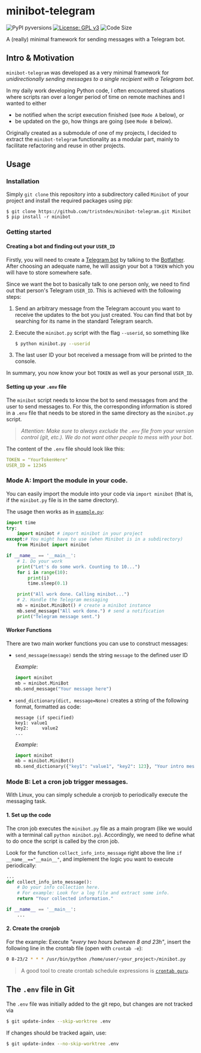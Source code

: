 # minibot-telegram

![PyPI pyversions](https://img.shields.io/badge/python-2.*%20%7C%203.*-blue)
[![License: GPL v3](https://img.shields.io/badge/License-GPLv3-blue.svg)](https://www.gnu.org/licenses/gpl-3.0)
![Code Size](https://img.shields.io/github/languages/code-size/tristndev/minibot-telegram)

A (really) minimal framework for sending messages with a Telegram bot. 

## Intro & Motivation

`minibot-telegram` was developed as a very minimal framework for *unidirectionally sending messages to a single recipient with a Telegram bot*.

In my daily work developing Python code, I often encountered situations where scripts ran over a longer period of time on remote machines and I wanted to either

- be notified when the script execution finished (see `Mode A` below), or
- be updated on the go, how things are going (see `Mode B` below).

Originally created as a submodule of one of my projects, I decided to extract the `minibot-telegram` functionality as a modular part, mainly to facilitate refactoring and reuse in other projects. 

## Usage

### Installation

Simply `git clone` this repository into a subdirectory called `Minibot` of your project and install the required packages using pip:

```
$ git clone https://github.com/tristndev/minibot-telegram.git Minibot
$ pip install -r minibot
```

### Getting started

#### Creating a bot and finding out your `USER_ID`

Firstly, you will need to create a [Telegram bot](https://core.telegram.org/bots) by talking to the [Botfather](https://telegram.me/botfather). 
After choosing an adequate name, he will assign your bot a `TOKEN` which you will have to store somewhere safe.

Since we want the bot to basically talk to one person only, we need to find out that person's Telegram `USER_ID`.
This is achieved with the following steps:

1. Send an arbitrary message from the Telegram account you want to receive the updates to the bot you just created. You can find that bot by searching for its name in the standard Telegram search. 
2. Execute the `minibot.py` script with the flag `--userid`, so something like 

   ```bash
   $ python minibot.py --userid
   ```

3. The last user ID your bot received a message from will be printed to the console.

In summary, you now know your bot `TOKEN` as well as your personal `USER_ID`.

#### Setting up your `.env` file

The `minibot` script needs to know the bot to send messages from and the user to send messages to.
For this, the corresponding information is stored in a `.env` file that needs to be stored in the same directory as the `minibot.py` script.

> *Attention: Make sure to always exclude the `.env` file from your version control (git, etc.). We do not want other people to mess with your bot.*

The content of the `.env` file should look like this:

```yaml
TOKEN = "YourTokenHere"
USER_ID = 12345
```

### Mode A: Import the module in your code.

You can easily import the module into your code via `import minibot` (that is, if the `minibot.py` file is in the same directory). 

The usage then works as in [`example.py`](example.py):

```python
import time
try:
    import minibot # import minibot in your project
except:# You might have to use (when Minibot is in a subdirectory)
    from Minibot import minibot

if __name__ == '__main__':
    # 1. Do your work
    print("Let's do some work. Counting to 10...")
    for i in range(10):
        print(i)
        time.sleep(0.1)

    print("All work done. Calling minibot...")
    # 2. Handle the Telegram messaging
    mb = minibot.MiniBot() # create a minibot instance
    mb.send_message("All work done.") # send a notification
    print("Telegram message sent.")
```

#### Worker Functions

There are two main worker functions you can use to construct messages:

* `send_message(message)` sends the string `message` to the defined user ID

  *Example*:

  ```python
  import minibot
  mb = minibot.MiniBot
  mb.send_message("Your message here")
  ```

* `send_dictionary(dict, message=None)` creates a string of the following format, formatted as code:

  ```
  message (if specified)
  key1:	value1
  key2: 	value2
  ...
  ```

  *Example*:

  ```python
  import minibot
  mb = minibot.MiniBot()
  mb.send_dictionary({"key1": "value1", "key2": 123}, "Your intro message here")
  ```

### Mode B: Let a cron job trigger messages.

With Linux, you can simply schedule a cronjob to periodically execute the messaging task. 

#### 1. Set up the code

The cron job executes the `minibot.py` file as a main program (like we would with a terminal call `python minibot.py`). Accordingly, we need to define what to do once the script is called by the cron job.

Look for the function `collect_info_into_message` right above the line `if __name__=="__main__"`, and implement the logic you want to execute periodically:

```python
...
def collect_info_into_message():
    # Do your info collection here.
    # For example: Look for a log file and extract some info. 
    return "Your collected information."

if __name__ == '__main__':
    ...

```

#### 2. Create the cronjob

For the example: Execute *"every two hours between 8 and 23h"*, insert the following line in the crontab file (open with `crontab -e`):

```bash
0 8-23/2 * * * /usr/bin/python /home/user/<your_project>/minibot.py

```
>  A good tool to create crontab schedule expressions is [`crontab guru`](https://crontab.guru/).

## The `.env` file in Git

The `.env` file was initially added to the git repo, but changes are not tracked via

```bash
$ git update-index --skip-worktree .env
```

If changes should be tracked again, use:

```bash
$ git update-index --no-skip-worktree .env
```